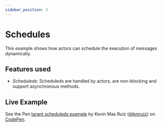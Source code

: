 ```yaml
---
sidebar_position: 3
---
```


# Schedules

This example shows how actors can schedule the execution of messages dynamically.

## Features used

* *Scheduleds*: Scheduleds are handled by actors, are non-blocking and support asynchronous methods.

## Live Example

<p data-height="265" data-theme-id="0" data-slug-hash="LMjBOq" data-default-tab="js,result" data-user="kmruiz" data-pen-title="tarant scheduleds example" class="codepen">See the Pen <a href="https://codepen.io/kmruiz/pen/LMjBOq/">tarant scheduleds example</a> by Kevin Mas Ruiz (<a href="https://codepen.io/kmruiz">@kmruiz</a>) on <a href="https://codepen.io">CodePen</a>.</p>
<script async src="https://static.codepen.io/assets/embed/ei.js"></script>